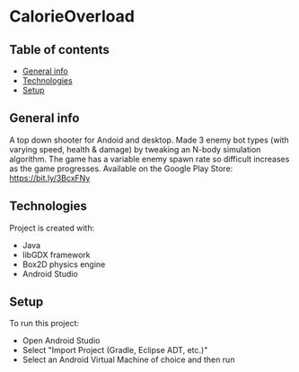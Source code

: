 # CalorieOverload
 
## Table of contents
* [General info](#general-info)
* [Technologies](#technologies)
* [Setup](#setup)	

## General info
A top down shooter for Andoid and desktop. Made 3 enemy bot types (with varying speed, health & damage) by tweaking an N-body simulation algorithm. The game has a variable enemy spawn rate so difficult increases as the game progresses. Available on the Google Play Store: https://bit.ly/3BcxFNy

## Technologies
Project is created with:
* Java
* libGDX framework
* Box2D physics engine
* Android Studio

## Setup
To run this project:
* Open Android Studio
* Select "Import Project (Gradle, Eclipse ADT, etc.)"
* Select an Android Virtual Machine of choice and then run
